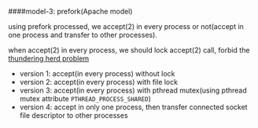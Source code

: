 ####model-3: prefork(Apache model)

using prefork processed, we accept(2) in every process or not(accept in one process and transfer to other processes).

when accept(2) in every process, we should lock accept(2) call, forbid the [thundering herd problem](https://en.wikipedia.org/wiki/Thundering_herd_problem)

* version 1: accept(in every process) without lock
* version 2: accept(in every process) with file lock
* version 3: accept(in every process) with pthread mutex(using pthread mutex attribute `PTHREAD_PROCESS_SHARED`)
* version 4: accept in only one process, then transfer connected socket file descriptor to other processes